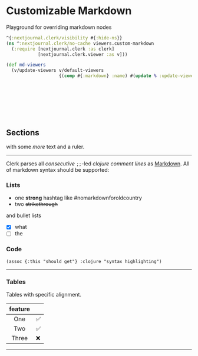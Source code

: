 # Customizable Markdown

Playground for overriding markdown nodes

```clojure
^{:nextjournal.clerk/visibility #{:hide-ns}}
(ns ^:nextjournal.clerk/no-cache viewers.custom-markdown
  (:require [nextjournal.clerk :as clerk]
            [nextjournal.clerk.viewer :as v]))
```

```clojure
(def md-viewers
  (v/update-viewers v/default-viewers
                    {(comp #{:markdown} :name) #(update % :update-viewers-fn (fn [old-fn]
                                                                               (fn [viewers]
                                                                                 (v/add-viewers (old-fn viewers) [{:name :nextjournal.markdown/text 
                                                                                                                   :transform-fn (v/into-markup [:span {:style {:color "#64748b"}}])}
                                                                                                                  {:name :nextjournal.markdown/ruler
                                                                                                                   :transform-fn (constantly 
                                                                                                                                  (v/html [:div {:style {:width "100%" :height "80px" :background-position "center" :background-size "cover"
                                                                                                                                                         :background-image "url(https://www.maxpixel.net/static/photo/1x/Ornamental-Separator-Decorative-Line-Art-Divider-4715969.png)"}}]))}]))))}))
```

## Sections

with some _more_ text and a ruler.

---

Clerk parses all _consecutive_ `;;`-led _clojure comment lines_ as [Markdown](https://daringfireball.net/projects/markdown). All of markdown syntax should be supported:

### Lists

- one **strong** hashtag like #nomarkdownforoldcountry
- two ~~strikethrough~~

and bullet lists

- [x] what 
- [ ] the

### Code

    (assoc {:this "should get"} :clojure "syntax highlighting")

---

### Tables

Tables with specific alignment.

| feature |    |
|:-------:|:---|
|   One   |✅  |
|   Two   |✅  |
|  Three  |❌  |

---
